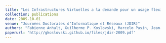 ```yaml
---
title: "Les Infrastructures Virtuelles a la demande pour un usage flexible de l'Internet"
collection: publications
date: 2009-10-01
venue: "Journées Doctorales d'Informatique et Réseaux (JDIR)"
authors: "Fabienne Anhalt, Guilherme P. Koslovski, Marcelo Pasin, Jean-Patrick Gelas, Pascale Vicat-Blanc Primet"
paperurl: 'http://gkoslovski.github.io/files/jdir-2009.pdf'
---
```

